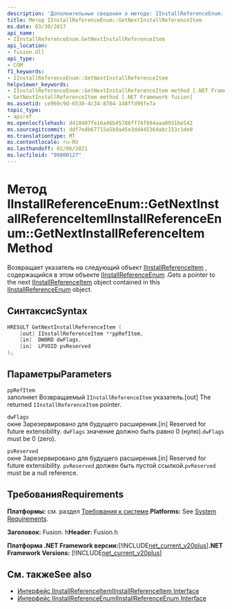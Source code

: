 ```yaml
---
description: 'Дополнительные сведения о методе: IInstallReferenceEnum:: Жетнекстинсталлреференцеитем'
title: Метод IInstallReferenceEnum::GetNextInstallReferenceItem
ms.date: 03/30/2017
api_name:
- IInstallReferenceEnum.GetNextInstallReferenceItem
api_location:
- fusion.dll
api_type:
- COM
f1_keywords:
- IInstallReferenceEnum::GetNextInstallReferenceItem
helpviewer_keywords:
- IInstallReferenceEnum::GetNextInstallReferenceItem method [.NET Framework fusion]
- GetNextInstallReferenceItem method [.NET Framework fusion]
ms.assetid: ce969c9d-6538-4c34-8784-148ffd99fe7a
topic_type:
- apiref
ms.openlocfilehash: d410407fe16a46b45786ff74f694aaa8931be542
ms.sourcegitcommit: ddf7edb67715a5b9a45e3dd44536dabc153c1de0
ms.translationtype: MT
ms.contentlocale: ru-RU
ms.lasthandoff: 02/06/2021
ms.locfileid: "99800127"
---
```

# <a name="iinstallreferenceenumgetnextinstallreferenceitem-method"></a><span data-ttu-id="958f6-103">Метод IInstallReferenceEnum::GetNextInstallReferenceItem</span><span class="sxs-lookup"><span data-stu-id="958f6-103">IInstallReferenceEnum::GetNextInstallReferenceItem Method</span></span>

<span data-ttu-id="958f6-104">Возвращает указатель на следующий объект [IInstallReferenceItem](iinstallreferenceitem-interface.md) , содержащийся в этом объекте [IInstallReferenceEnum](iinstallreferenceenum-interface.md) .</span><span class="sxs-lookup"><span data-stu-id="958f6-104">Gets a pointer to the next [IInstallReferenceItem](iinstallreferenceitem-interface.md) object contained in this [IInstallReferenceEnum](iinstallreferenceenum-interface.md) object.</span></span>  
  
## <a name="syntax"></a><span data-ttu-id="958f6-105">Синтаксис</span><span class="sxs-lookup"><span data-stu-id="958f6-105">Syntax</span></span>  
  
```cpp  
HRESULT GetNextInstallReferenceItem (  
    [out] IInstallReferenceItem **ppRefItem,  
    [in]  DWORD dwFlags,  
    [in]  LPVOID pvReserved  
);  
```  
  
## <a name="parameters"></a><span data-ttu-id="958f6-106">Параметры</span><span class="sxs-lookup"><span data-stu-id="958f6-106">Parameters</span></span>  

 `ppRefItem`  
 <span data-ttu-id="958f6-107">заполняет Возвращаемый `IInstallReferenceItem` указатель.</span><span class="sxs-lookup"><span data-stu-id="958f6-107">[out] The returned `IInstallReferenceItem` pointer.</span></span>  
  
 `dwFlags`  
 <span data-ttu-id="958f6-108">окне Зарезервировано для будущего расширения.</span><span class="sxs-lookup"><span data-stu-id="958f6-108">[in] Reserved for future extensibility.</span></span> <span data-ttu-id="958f6-109">`dwFlags` значение должно быть равно 0 (нулю).</span><span class="sxs-lookup"><span data-stu-id="958f6-109">`dwFlags` must be 0 (zero).</span></span>  
  
 `pvReserved`  
 <span data-ttu-id="958f6-110">окне Зарезервировано для будущего расширения.</span><span class="sxs-lookup"><span data-stu-id="958f6-110">[in] Reserved for future extensibility.</span></span> <span data-ttu-id="958f6-111">`pvReserved` должен быть пустой ссылкой.</span><span class="sxs-lookup"><span data-stu-id="958f6-111">`pvReserved` must be a null reference.</span></span>  
  
## <a name="requirements"></a><span data-ttu-id="958f6-112">Требования</span><span class="sxs-lookup"><span data-stu-id="958f6-112">Requirements</span></span>  

 <span data-ttu-id="958f6-113">**Платформы:** см. раздел [Требования к системе](../../get-started/system-requirements.md).</span><span class="sxs-lookup"><span data-stu-id="958f6-113">**Platforms:** See [System Requirements](../../get-started/system-requirements.md).</span></span>  
  
 <span data-ttu-id="958f6-114">**Заголовок:** Fusion. h</span><span class="sxs-lookup"><span data-stu-id="958f6-114">**Header:** Fusion.h</span></span>  
  
 <span data-ttu-id="958f6-115">**Платформа .NET Framework версии:**[!INCLUDE[net_current_v20plus](../../../../includes/net-current-v20plus-md.md)]</span><span class="sxs-lookup"><span data-stu-id="958f6-115">**.NET Framework Versions:** [!INCLUDE[net_current_v20plus](../../../../includes/net-current-v20plus-md.md)]</span></span>  
  
## <a name="see-also"></a><span data-ttu-id="958f6-116">См. также</span><span class="sxs-lookup"><span data-stu-id="958f6-116">See also</span></span>

- [<span data-ttu-id="958f6-117">Интерфейс IInstallReferenceItem</span><span class="sxs-lookup"><span data-stu-id="958f6-117">IInstallReferenceItem Interface</span></span>](iinstallreferenceitem-interface.md)
- [<span data-ttu-id="958f6-118">Интерфейс IInstallReferenceEnum</span><span class="sxs-lookup"><span data-stu-id="958f6-118">IInstallReferenceEnum Interface</span></span>](iinstallreferenceenum-interface.md)
